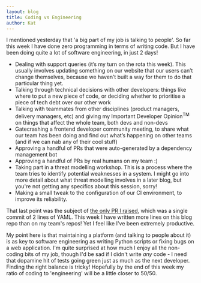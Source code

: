 ```yaml
---
layout: blog
title: Coding vs Engineering
author: Kat
---
```

I mentioned yesterday that 'a big part of my job is talking to people'. So far this week I have done zero programming in terms of writing code. But I have been doing quite a lot of software engineering, in just 2 days! 

- Dealing with support queries (it’s my turn on the rota this week). This usually involves updating something on our website that our users can’t change themselves, because we haven’t built a way for them to do that particular thing yet. 
- Talking through technical decisions with other developers: things like where to put a new piece of code, or deciding whether to prioritise a piece of tech debt over our other work
- Talking with teammates from other disciplines (product managers, delivery managers, etc) and giving my Important Developer Opinion<sup>TM</sup> on things that affect the whole team, both devs and non-devs
- Gatecrashing a frontend developer community meeting, to share what our team has been doing and find out what’s happening on other teams (and if we can nab any of their cool stuff)
- Approving a handful of PRs that were auto-generated by a dependency management bot
- Approving a handful of PRs by real humans on my team :)
- Taking part in a threat modelling workshop. This is a process where the team tries to identify potential weaknesses in a system. I might go into more detail about what threat modelling involves in a later blog, but you're not getting any specifics about this session, sorry!
- Making a small tweak to the configuration of our CI environment, to improve its reliability. 

That last point was the subject of [the only PR I raised](https://github.com/alphagov/digitalmarketplace-aws/pull/614), which was a single commit of 2 lines of YAML. This week I have written more lines on this blog repo than on my team's repos! Yet I feel like I've been extremely productive.

My point here is that maintaining a platform (and talking to people about it) is as key to software engineering as writing Python scripts or fixing bugs on a web application. I'm quite surprised at how much I enjoy all the non-coding bits of my job, though I'd be sad if I didn't write *any* code - I need that dopamine hit of tests going green just as much as the next developer. Finding the right balance is tricky! Hopefully by the end of this week my ratio of coding to 'engineering' will be a little closer to 50/50.
